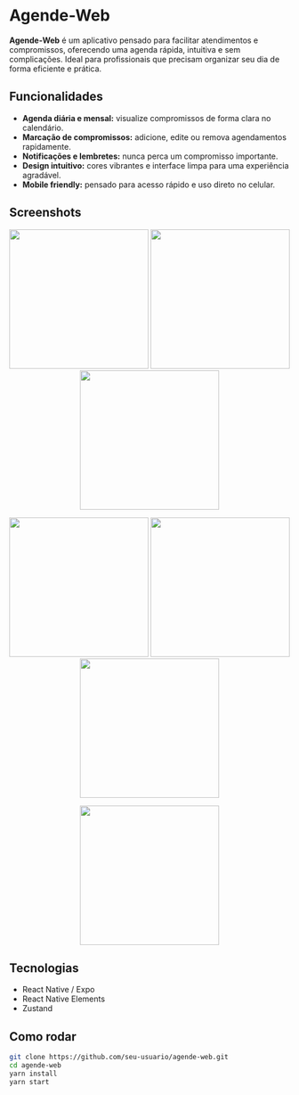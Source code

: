 # Agende-Web

**Agende-Web** é um aplicativo pensado para facilitar atendimentos e compromissos, oferecendo uma agenda rápida, intuitiva e sem complicações. Ideal para profissionais que precisam organizar seu dia de forma eficiente e prática.  

## Funcionalidades

- **Agenda diária e mensal:** visualize compromissos de forma clara no calendário.  
- **Marcação de compromissos:** adicione, edite ou remova agendamentos rapidamente.  
- **Notificações e lembretes:** nunca perca um compromisso importante.  
- **Design intuitivo:** cores vibrantes e interface limpa para uma experiência agradável.  
- **Mobile friendly:** pensado para acesso rápido e uso direto no celular.  

## Screenshots

<p align="center">
  <img src="https://github.com/user-attachments/assets/8e6f2881-a000-48d2-bb57-bed35dd45bcc" width="250" />
  <img src="https://github.com/user-attachments/assets/2b72ee23-615b-433d-ab60-2e2128eeaed2" width="250" />
  <img src="https://github.com/user-attachments/assets/a46b2113-bee0-4269-93a2-4754103c23ca" width="250" />
</p>

<p align="center">
  <img src="https://github.com/user-attachments/assets/ec1c940b-04e3-45db-9374-c55c9fead1b8" width="250" />
  <img src="https://github.com/user-attachments/assets/d5c43281-b3dd-41e1-a941-5fb09264a439" width="250" />
  <img src="https://github.com/user-attachments/assets/10ee7123-6aa1-40a4-81f8-a28f5245efa3" width="250" />
</p>

<p align="center">
  <img src="https://github.com/user-attachments/assets/2f6305d5-9b7d-4ede-84d2-7cc1d5f730e0" width="250" />
</p>

## Tecnologias

- React Native / Expo  
- React Native Elements  
- Zustand  

## Como rodar

```bash
git clone https://github.com/seu-usuario/agende-web.git
cd agende-web
yarn install
yarn start
